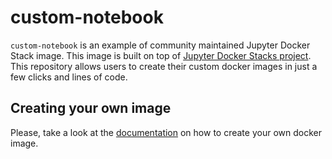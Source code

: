 # custom-notebook

`custom-notebook` is an example of community maintained Jupyter Docker Stack image.
This image is built on top of [Jupyter Docker Stacks project](http://github.com/jupyter/docker-stacks).
This repository allows users to create their custom docker images in just a few clicks and lines of code.

## Creating your own image

Please, take a look at the [documentation](https://jupyter-docker-stacks.readthedocs.io/en/latest/contributing/stacks.html#creating-a-project) on how to create your own docker image.
